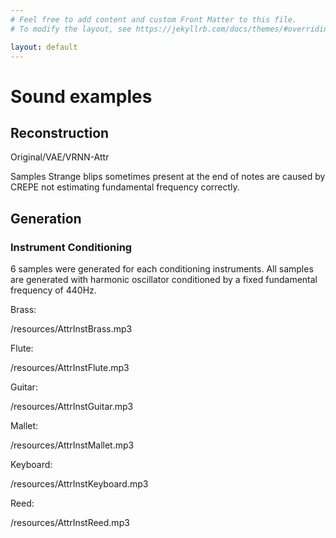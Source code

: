 ```yaml
---
# Feel free to add content and custom Front Matter to this file.
# To modify the layout, see https://jekyllrb.com/docs/themes/#overriding-theme-defaults

layout: default
---
```

# Sound examples

## Reconstruction

Original/VAE/VRNN-Attr

Samples 
Strange blips sometimes present at the end of notes are caused by CREPE not estimating fundamental frequency correctly.

## Generation

### Instrument Conditioning

6 samples were generated for each conditioning instruments.
All samples are generated with harmonic oscillator conditioned by a fixed fundamental frequency of 440Hz.

Brass:

/resources/AttrInstBrass.mp3

Flute:

/resources/AttrInstFlute.mp3

Guitar:

/resources/AttrInstGuitar.mp3

Mallet:

/resources/AttrInstMallet.mp3

Keyboard:

/resources/AttrInstKeyboard.mp3

Reed:

/resources/AttrInstReed.mp3
